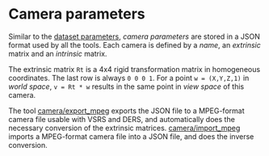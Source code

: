 # Camera parameters

Similar to the [dataset parameters](dataset.html), _camera parameters_ are stored in a JSON format used by all the tools.
Each camera is defined by a _name_, an _extrinsic_ matrix and an _intrinsic_ matrix.

The extrinsic matrix `Rt` is a 4x4 rigid transformation matrix in homogeneous coordinates. The last row is always
`0 0 0 1`. For a point `w = (X,Y,Z,1)` in _world space_, `v = Rt * w` results in the same point
in _view space_ of this camera.

The tool [camera/export_mpeg](../tools/camera/export_mpeg.html) exports the JSON file to a MPEG-format camera file usable with VSRS and DERS, and automatically
does the necessary conversion of the extrinsic matrices. [camera/import_mpeg](../tools/camera/import_mpeg.html) imports a MPEG-format camera file into
a JSON file, and does the inverse conversion.
